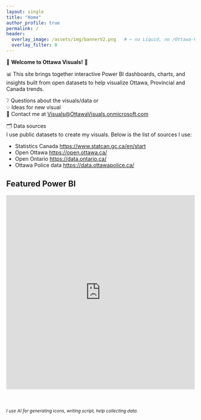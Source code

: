 ```yaml
---
layout: single
title: "Home"
author_profile: true
permalink: /
header:
  overlay_image: /assets/img/bannerV2.png   # ← no Liquid, no /Ottawa-Visuals
  overlay_filter: 0
---
```



🍁 __Welcome to Ottawa Visuals!__ 🍁 

📊 This site brings together interactive Power BI dashboards, charts, and insights built from open datasets to help visualize Ottawa, Provincial and Canada trends.

❔  Questions about the visuals/data or  
💡  Ideas for new visual  
📧 Contact me at <Visuals@OttawaVisuals.onmicrosoft.com>

🗂️ Data sources  
I use public datasets to create my visuals. 
Below is the list of sources I use:  
 - Statistics Canada <https://www.statcan.gc.ca/en/start>
 - Open Ottawa <https://open.ottawa.ca/>
 - Open Ontario <https://data.ontario.ca/>
 - Ottawa Police data <https://data.ottawapolice.ca/>

## Featured Power BI
<div class="embed-container">
  <!-- Replace with Publish-to-web iframe -->
  <iframe width="100%" height="520" src="https://app.powerbi.com/view?r=eyJrIjoiNWQ3NTFlZDctNGExNC00NGUzLWJjNmItODQ1MmI5MTM0NjY2IiwidCI6ImU2MzBkYjI4LWRjOGUtNDhiNi1iOTU4LWMxMWVjZTNlNTdjYiJ9" frameborder="0" allowfullscreen="true"></iframe>
</div>
<br><br><br>
<small><em>I use AI for generating icons, writing script, help collecting data.</em></small>
